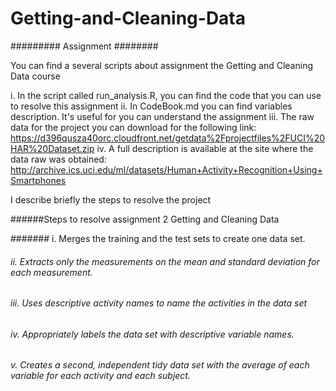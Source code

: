 Getting-and-Cleaning-Data
=========================
######### Assignment ########

You can find a several scripts about assignment the Getting and Cleaning Data course

i. In the script called run_analysis.R, you can find the code that you can use to resolve this assignment
ii. In CodeBook.md you can find variables description. It's useful for you can understand the assignment
iii. The raw data for the project you can download for the following link: https://d396qusza40orc.cloudfront.net/getdata%2Fprojectfiles%2FUCI%20HAR%20Dataset.zip 
iv. A full description is available at the site where the data raw was obtained: http://archive.ics.uci.edu/ml/datasets/Human+Activity+Recognition+Using+Smartphones 

I describe briefly the steps to resolve the project

######Steps to resolve assignment 2 Getting and Cleaning Data

#######	i. Merges the training and the test sets to create one data set.
######  ii. Extracts only the measurements on the mean and standard deviation for each measurement. 
######  iii. Uses descriptive activity names to name the activities in the data set
######  iv. Appropriately labels the data set with descriptive variable names.
######   v. Creates a second, independent tidy data set with the average of each variable for each activity and each subject.
